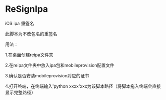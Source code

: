 # ReSignIpa
iOS ipa 重签名

此脚本为不改包名的重签名

用法：

1.在桌面创建reipa文件夹

2.在reipa文件夹中放入ipa包和mobileprovision配置文件

3.确认是否安装mobileprovision对应的证书

4.打开终端，在终端输入'python xxxx'xxx为该脚本路径（将脚本拖入终端会直接显示完整路径）

